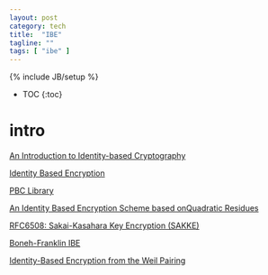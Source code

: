 ```yaml
---
layout: post
category: tech
title:  "IBE"
tagline: ""
tags: [ "ibe" ] 
---
```

{% include JB/setup %}

* TOC
{:toc}

# intro 

[An Introduction to Identity-based Cryptography](https://courses.cs.washington.edu/courses/csep590/06wi/finalprojects/youngblood_csep590tu_final_paper.pdf)

[Identity Based Encryption](https://crypto.stanford.edu/~dabo/cs355/lectures/IBE.pdf)

[PBC Library](https://crypto.stanford.edu/pbc/)

[An Identity Based Encryption Scheme based onQuadratic Residues](https://www.ime.usp.br/~rt/cranalysis/IBECCocks.pdf)

[RFC6508: Sakai-Kasahara Key Encryption (SAKKE)](https://tools.ietf.org/html/rfc6508)

[Boneh-Franklin IBE](https://blog.cryptographyengineering.com/boneh-franklin-ibe/)

[Identity-Based Encryption from the Weil Pairing](https://crypto.stanford.edu/~dabo/papers/bfibe.pdf)
